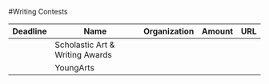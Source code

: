 #Writing Contests

|Deadline | Name                                            | Organization |Amount| URL                              
|---------|-------------------------------------------------|-----------| --------|------
|         |Scholastic Art & Writing Awards
|         |YoungArts
